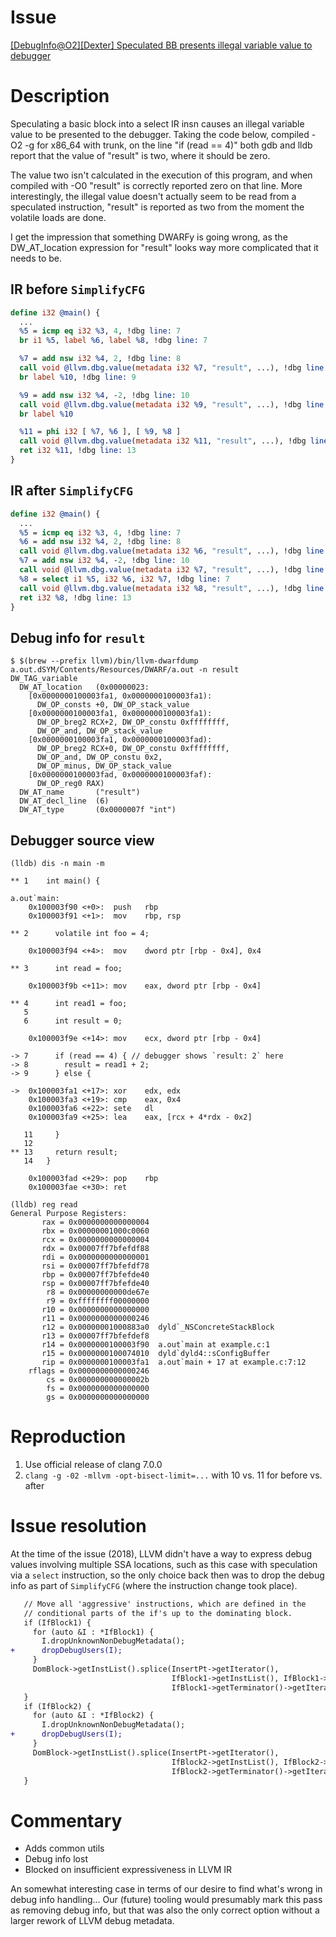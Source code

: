 # Issue

[[DebugInfo@O2][Dexter] Speculated BB presents illegal variable value to debugger](https://github.com/llvm/llvm-project/issues/38111)

# Description

Speculating a basic block into a select IR insn causes an illegal variable value
to be presented to the debugger. Taking the code below, compiled -O2 -g for
x86_64 with trunk, on the line "if (read == 4)" both gdb and lldb report that
the value of "result" is two, where it should be zero.

The value two isn't calculated in the execution of this program, and when
compiled with -O0 "result" is correctly reported zero on that line. More
interestingly, the illegal value doesn't actually seem to be read from a
speculated instruction, "result" is reported as two from the moment the volatile
loads are done.

I get the impression that something DWARFy is going wrong, as the DW_AT_location
expression for "result" looks way more complicated that it needs to be.

## IR before `SimplifyCFG`

```llvm
define i32 @main() {
  ...
  %5 = icmp eq i32 %3, 4, !dbg line: 7
  br i1 %5, label %6, label %8, !dbg line: 7

  %7 = add nsw i32 %4, 2, !dbg line: 8
  call void @llvm.dbg.value(metadata i32 %7, "result", ...), !dbg line: 6
  br label %10, !dbg line: 9

  %9 = add nsw i32 %4, -2, !dbg line: 10
  call void @llvm.dbg.value(metadata i32 %9, "result", ...), !dbg line: 6
  br label %10

  %11 = phi i32 [ %7, %6 ], [ %9, %8 ]
  call void @llvm.dbg.value(metadata i32 %11, "result", ...), !dbg line: 6
  ret i32 %11, !dbg line: 13
}
```

## IR after `SimplifyCFG`

```llvm
define i32 @main() {
  ...
  %5 = icmp eq i32 %3, 4, !dbg line: 7
  %6 = add nsw i32 %4, 2, !dbg line: 8
  call void @llvm.dbg.value(metadata i32 %6, "result", ...), !dbg line: 6
  %7 = add nsw i32 %4, -2, !dbg line: 10
  call void @llvm.dbg.value(metadata i32 %7, "result", ...), !dbg line: 6
  %8 = select i1 %5, i32 %6, i32 %7, !dbg line: 7
  call void @llvm.dbg.value(metadata i32 %8, "result", ...), !dbg line: 6
  ret i32 %8, !dbg line: 13
}
```

## Debug info for `result`

```
$ $(brew --prefix llvm)/bin/llvm-dwarfdump a.out.dSYM/Contents/Resources/DWARF/a.out -n result
DW_TAG_variable
  DW_AT_location   (0x00000023:
    [0x0000000100003fa1, 0x0000000100003fa1): 
      DW_OP_consts +0, DW_OP_stack_value
    [0x0000000100003fa1, 0x0000000100003fa1): 
      DW_OP_breg2 RCX+2, DW_OP_constu 0xffffffff, 
      DW_OP_and, DW_OP_stack_value
    [0x0000000100003fa1, 0x0000000100003fad): 
      DW_OP_breg2 RCX+0, DW_OP_constu 0xffffffff, 
      DW_OP_and, DW_OP_constu 0x2, 
      DW_OP_minus, DW_OP_stack_value
    [0x0000000100003fad, 0x0000000100003faf): 
      DW_OP_reg0 RAX)
  DW_AT_name       ("result")
  DW_AT_decl_line  (6)
  DW_AT_type       (0x0000007f "int")
```

## Debugger source view

```
(lldb) dis -n main -m

** 1   	int main() {

a.out`main:
    0x100003f90 <+0>:  push   rbp
    0x100003f91 <+1>:  mov    rbp, rsp

** 2   	  volatile int foo = 4;

    0x100003f94 <+4>:  mov    dword ptr [rbp - 0x4], 0x4

** 3   	  int read = foo;

    0x100003f9b <+11>: mov    eax, dword ptr [rbp - 0x4]

** 4   	  int read1 = foo;
   5
   6   	  int result = 0;

    0x100003f9e <+14>: mov    ecx, dword ptr [rbp - 0x4]

-> 7   	  if (read == 4) { // debugger shows `result: 2` here
-> 8   	    result = read1 + 2;
-> 9   	  } else {

->  0x100003fa1 <+17>: xor    edx, edx
    0x100003fa3 <+19>: cmp    eax, 0x4
    0x100003fa6 <+22>: sete   dl
    0x100003fa9 <+25>: lea    eax, [rcx + 4*rdx - 0x2]

   11  	  }
   12
** 13  	  return result;
   14  	}

    0x100003fad <+29>: pop    rbp
    0x100003fae <+30>: ret

(lldb) reg read
General Purpose Registers:
       rax = 0x0000000000000004
       rbx = 0x00000001000c0060
       rcx = 0x0000000000000004
       rdx = 0x00007ff7bfefdf88
       rdi = 0x0000000000000001
       rsi = 0x00007ff7bfefdf78
       rbp = 0x00007ff7bfefde40
       rsp = 0x00007ff7bfefde40
        r8 = 0x00000000000de67e
        r9 = 0xffffffff00000000
       r10 = 0x0000000000000000
       r11 = 0x0000000000000246
       r12 = 0x00000001000883a0  dyld`_NSConcreteStackBlock
       r13 = 0x00007ff7bfefdef8
       r14 = 0x0000000100003f90  a.out`main at example.c:1
       r15 = 0x0000000100074010  dyld`dyld4::sConfigBuffer
       rip = 0x0000000100003fa1  a.out`main + 17 at example.c:7:12
    rflags = 0x0000000000000246
        cs = 0x000000000000002b
        fs = 0x0000000000000000
        gs = 0x0000000000000000
```

# Reproduction

1. Use official release of clang 7.0.0
2. `clang -g -02 -mllvm -opt-bisect-limit=...` with 10 vs. 11 for before vs.
   after

# Issue resolution

At the time of the issue (2018), LLVM didn't have a way to express debug values
involving multiple SSA locations, such as this case with speculation via a
`select` instruction, so the only choice back then was to drop the debug info as
part of `SimplifyCFG` (where the instruction change took place).

```diff
   // Move all 'aggressive' instructions, which are defined in the
   // conditional parts of the if's up to the dominating block.
   if (IfBlock1) {
     for (auto &I : *IfBlock1) {
       I.dropUnknownNonDebugMetadata();
+      dropDebugUsers(I);
     }
     DomBlock->getInstList().splice(InsertPt->getIterator(),
                                    IfBlock1->getInstList(), IfBlock1->begin(),
                                    IfBlock1->getTerminator()->getIterator());
   }
   if (IfBlock2) {
     for (auto &I : *IfBlock2) {
       I.dropUnknownNonDebugMetadata();
+      dropDebugUsers(I);
     }
     DomBlock->getInstList().splice(InsertPt->getIterator(),
                                    IfBlock2->getInstList(), IfBlock2->begin(),
                                    IfBlock2->getTerminator()->getIterator());
   }
```

# Commentary

* Adds common utils
* Debug info lost
* Blocked on insufficient expressiveness in LLVM IR

An somewhat interesting case in terms of our desire to find what's wrong in
debug info handling... Our (future) tooling would presumably mark this pass as
removing debug info, but that was also the only correct option without a larger
rework of LLVM debug metadata.
